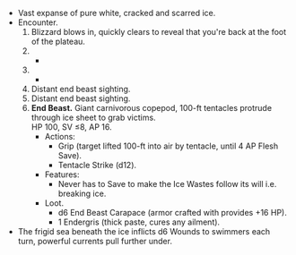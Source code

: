 + Vast expanse of pure white, cracked and scarred ice.
+ Encounter.
	1. Blizzard blows in, quickly clears to reveal that you're back at the foot of the plateau.  
	2. -
	3. -
	4. Distant end beast sighting.
	5. Distant end beast sighting.
	6. **End Beast.** Giant carnivorous copepod, 100-ft tentacles protrude through ice sheet to grab victims.<br>HP 100, SV ≤8, AP 16.
		+ Actions:
			+ Grip (target lifted 100-ft into air by tentacle, until 4 AP Flesh Save).
			+ Tentacle Strike (d12).
		+ Features:
			+ Never has to Save to make the Ice Wastes follow its will i.e. breaking ice.
		+ Loot.
			+ d6 End Beast Carapace (armor crafted with provides +16 HP).
			+ 1 Endergris (thick paste, cures any ailment).
+ The frigid sea beneath the ice inflicts d6 Wounds to swimmers each turn, powerful currents pull further under.